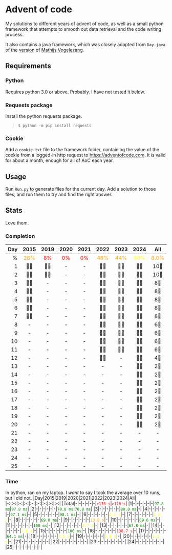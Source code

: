 <style>
    .perfect {
        /* 100%; 1-1000 ms */
        color: green;
    }
    .good {
        /* 50-100%; 1-10 s */
        color: yellow;
    }
    .decent {
        /* 10-50%; 10-100 s */
        color: orange;
    }
    .bad {
        /* 0-10%; 100+ s */
        color: red;
    }
    .insane {
        /* 1-1000 μs */
        color: blue;
    }
    .impossible {
        /* <1000 ns */
        color: purple;
    }
    .horrendous {
        /* >100 s */
        color: black;
    }

</style>

# Advent of code
My solutions to different years of advent of code, as well as a small python framework that attempts to smooth out data retrieval and the code writing process.  

It also contains a java framework, which was closely adapted from `Day.java` of the [version](https://github.com/Mathijs-Vogelezang/AdventOfCode/blob/master/src/main/java/common/Day.java) of [Mathijs Vogelezang](https://github.com/Mathijs-Vogelezang).

## Requirements
### Python
Requires python 3.0 or above. Probably. I have not tested it below.

### Requests package
Install the python requests package.
> ```$ python -m pip install requests```

### Cookie
Add a `cookie.txt` file to the framework folder, containing the value of the cookie from a logged-in http request to https://adventofcode.com. It is valid for about a month, enough for all of AoC each year.

## Usage
Run `Run.py` to generate files for the current day. Add a solution to those files, and run them to try and find the right answer.

## Stats
Love them.
### Completion
|Day|2015|2019|2020|2021|2022|2023|2024|All|
|-:|:-:|:-:|:-:|:-:|:-:|:-:|:-:|:-:|
|%|<span class="decent">28%</span>|<span class="bad">8%</span>|<span class="bad">0%</span>|<span class="bad">0%</span>|<span class="decent">48%</span>|<span class="decent">44%</span>|<span class="good">80%</span>|<span class="decent">8.0%</span>|
|1|🌟🌟|🌟🌟|-|-|🌟🌟|🌟🌟|🌟🌟|10🌟|
|2|🌟🌟|🌟🌟|-|-|🌟🌟|🌟🌟|🌟🌟|10🌟|
|3|🌟🌟|-|-|-|🌟🌟|🌟🌟|🌟🌟|8🌟|
|4|🌟🌟|-|-|-|🌟🌟|🌟🌟|🌟🌟|8🌟|
|5|🌟🌟|-|-|-|🌟🌟|🌟🌟|🌟🌟|8🌟|
|6|🌟🌟|-|-|-|🌟🌟|🌟🌟|🌟🌟|8🌟|
|7|🌟🌟|-|-|-|🌟🌟|🌟🌟|🌟🌟|8🌟|
|8|-|-|-|-|🌟🌟|🌟🌟|🌟🌟|6🌟|
|9|-|-|-|-|🌟🌟|🌟🌟|🌟🌟|6🌟|
|10|-|-|-|-|🌟🌟|🌟🌟|🌟🌟|6🌟|
|11|-|-|-|-|🌟🌟|🌟🌟|🌟🌟|6🌟|
|12|-|-|-|-|🌟🌟|-|🌟🌟|4🌟|
|13|-|-|-|-|-|-|🌟🌟|2🌟|
|14|-|-|-|-|-|-|🌟🌟|2🌟|
|15|-|-|-|-|-|-|🌟🌟|2🌟|
|16|-|-|-|-|-|-|🌟🌟|2🌟|
|17|-|-|-|-|-|-|🌟🌟|2🌟|
|18|-|-|-|-|-|-|🌟🌟|2🌟|
|19|-|-|-|-|-|-|🌟🌟|2🌟|
|20|-|-|-|-|-|-|🌟🌟|2🌟|
|21|-|-|-|-|-|-|-|-|
|22|-|-|-|-|-|-|-|-|
|23|-|-|-|-|-|-|-|-|
|24|-|-|-|-|-|-|-|-|
|25|-|-|-|-|-|-|-|-|

### Time
In python, ran on my laptop. I _want_ to say I took the average over 10 runs, but I did not.
|Day|2015|2019|2020|2021|2022|2023|2024|All|
|-:|:-:|:-:|:-:|:-:|:-:|:-:|:-:|:-:|
|Total|-|-|-|-|-|-|<span class="bad">`>176 s`</span>|<span class="bad">`>176 s`</span>|
|1|-|-|-|-|-|-|<span class="perfect">`97.8 ms`</span>|<span class="perfect">`97.8 ms`</span>|
|2|-|-|-|-|-|-|<span class="perfect">`70.8 ms`</span>|<span class="perfect">`70.8 ms`</span>|
|3|-|-|-|-|-|-|<span class="perfect">`80.8 ms`</span>|-|
|4|-|-|-|-|-|-|<span class="perfect">`97.1 ms`</span>|-|
|5|-|-|-|-|-|-|<span class="perfect">`98.1 ms`</span>|-|
|6|-|-|-|-|-|-|<span class="good">`4.2 s`</span>|-|
|7|-|-|-|-|-|-|<span class="good">`1.6 s`</span>|-|
|8|-|-|-|-|-|-|<span class="perfect">`69.0 ms`</span>|-|
|9|-|-|-|-|-|-|<span class="decent">`13.8 s`</span>|-|
|10|-|-|-|-|-|-|<span class="perfect">`69.6 ms`</span>|-|
|11|-|-|-|-|-|-|<span class="perfect">`100 ms`</span>|-|
|12|-|-|-|-|-|-|<span class="good">`2.7 s`</span>|-|
|13|-|-|-|-|-|-|<span class="perfect">`67.8 ms`</span>|-|
|14|-|-|-|-|-|-|<span class="good">`1.8 s`</span>|-|
|15|-|-|-|-|-|-|<span class="perfect">`100 ms`</span>|-|
|16|-|-|-|-|-|-|<span class="bad">`138.7 s`</span>|-|
|17|-|-|-|-|-|-|<span class="perfect">`64.1 ms`</span>|-|
|18|-|-|-|-|-|-|<span class="good">`7.5 s`</span>|-|
|19|-|-|-|-|-|-|<span class="good">`2.8 s`</span>|-|
|20|-|-|-|-|-|-|<span class="good">`3.3 s`</span>|-|
|21|-|-|-|-|-|-|-|-|
|22|-|-|-|-|-|-|-|-|
|23|-|-|-|-|-|-|-|-|
|24|-|-|-|-|-|-|-|-|
|25|-|-|-|-|-|-|-|-|